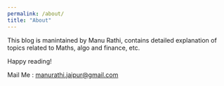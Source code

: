 ```yaml
---
permalink: /about/
title: "About"
---
```



This blog is manintained by Manu Rathi, contains detailed explanation of topics related to Maths, algo and finance, etc.

Happy reading!

Mail Me : manurathi.jaipur@gmail.com